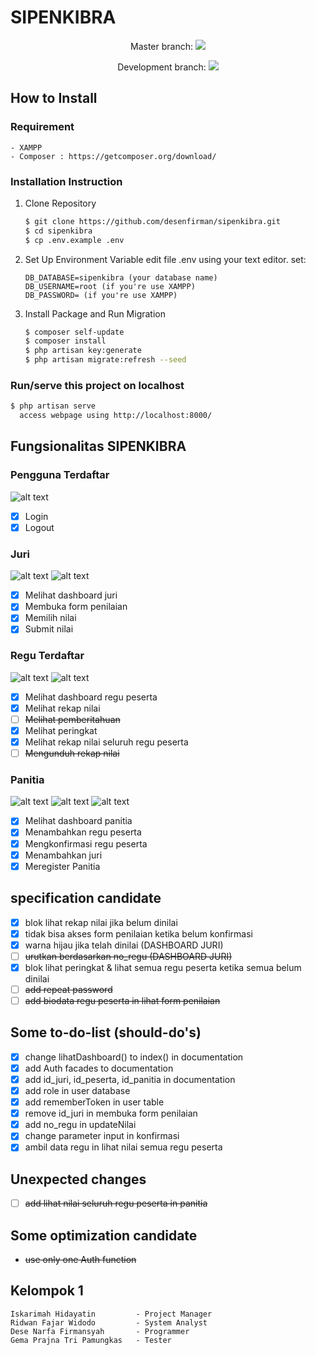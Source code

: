 # SIPENKIBRA

<p align="center">Master branch: <img src="https://travis-ci.org/desenfirman/sipenkibra.svg?branch=master"></p>
<p align="center">Development branch: <img src="https://travis-ci.org/desenfirman/sipenkibra.svg?branch=development"></p>

## How to Install

### Requirement

```text
- XAMPP
- Composer : https://getcomposer.org/download/
```

### Installation Instruction

1. Clone Repository

    ```bash
    $ git clone https://github.com/desenfirman/sipenkibra.git
    $ cd sipenkibra
    $ cp .env.example .env

    ```

2. Set Up Environment Variable
    edit file .env using your text editor. set:

    ```text
    DB_DATABASE=sipenkibra (your database name)
    DB_USERNAME=root (if you're use XAMPP)
    DB_PASSWORD= (if you're use XAMPP)
    ```

3. Install Package and Run Migration

    ```bash
    $ composer self-update
    $ composer install
    $ php artisan key:generate
    $ php artisan migrate:refresh --seed
    ```

### Run/serve this project on localhost

```bash
$ php artisan serve
  access webpage using http://localhost:8000/
```

## Fungsionalitas SIPENKIBRA

### Pengguna Terdaftar

![alt text][fig_user_terdaftar]

- [X] Login
- [X] Logout

### Juri

![alt text][fig_juri_1]
![alt text][fig_juri_2]

- [X] Melihat dashboard juri
- [X] Membuka form penilaian
- [X] Memilih nilai
- [X] Submit nilai

### Regu Terdaftar

![alt text][fig_regu_lihat_nilai]
![alt text][fig_regu_lihat_peringkat]

- [X] Melihat dashboard regu peserta
- [X] Melihat rekap nilai
- [ ] ~~Melihat pemberitahuan~~
- [X] Melihat peringkat
- [X] Melihat rekap nilai seluruh regu peserta
- [ ] ~~Mengunduh rekap nilai~~

### Panitia

![alt text][fig_panitia_konfirmasi]
![alt text][fig_panitia_tambah_juri]
![alt text][fig_panitia_tambah_peserta]

- [X] Melihat dashboard panitia
- [X] Menambahkan regu peserta
- [X] Mengkonfirmasi regu peserta
- [X] Menambahkan juri
- [X] Meregister Panitia

## specification candidate

- [x] blok lihat rekap nilai jika belum dinilai
- [x] tidak bisa akses form penilaian ketika belum konfirmasi
- [x] warna hijau jika telah dinilai (DASHBOARD JURI)
- [ ] ~~urutkan berdasarkan no_regu (DASHBOARD JURI)~~
- [x] blok lihat peringkat & lihat semua regu peserta ketika semua belum dinilai
- [ ] ~~add repeat password~~
- [ ] ~~add biodata regu peserta in lihat form penilaian~~

## Some to-do-list (should-do's)

- [x]  change lihatDashboard() to index() in documentation
- [x]  add Auth facades to documentation
- [x]  add id_juri, id_peserta, id_panitia in documentation
- [x]  add role in user database
- [x]  add rememberToken in user table
- [x]  remove id_juri in membuka form penilaian
- [x]  add no_regu in updateNilai
- [x]  change parameter input in konfirmasi
- [x]  ambil data regu in lihat nilai semua regu peserta

## Unexpected changes

- [ ] ~~add lihat nilai seluruh regu peserta in panitia~~

## Some optimization candidate

- ~~use only one Auth function~~

## Kelompok 1

```text
Iskarimah Hidayatin         - Project Manager
Ridwan Fajar Widodo         - System Analyst
Dese Narfa Firmansyah       - Programmer
Gema Prajna Tri Pamungkas   - Tester
```

[fig_user_terdaftar]:           https://i.imgur.com/GlZWr5z.gif "Fungsionalitas Pengguna Terdaftar"
[fig_juri_1]:                   https://i.imgur.com/tDyEFd2.gif "Fungsionalitas Juri"
[fig_juri_2]:                   https://i.imgur.com/2VnrlG1.gif "Fungsionalitas Juri"
[fig_regu_lihat_nilai]:         https://i.imgur.com/YGuwsnH.gif "Fungsionalitas Regu Terdaftar"
[fig_regu_lihat_peringkat]:     https://i.imgur.com/ZsTLQ3k.gif "Fungsionalitas Regu Terdaftar"
[fig_panitia_konfirmasi]:       https://i.imgur.com/6GzFzeq.gif "Fungsionalitas Panitia"
[fig_panitia_tambah_juri]:      https://i.imgur.com/4NaTDQI.gif "Fungsionalitas Panitia"
[fig_panitia_tambah_peserta]:   https://i.imgur.com/1S9llbd.gif "Fungsionalitas Panitia"
